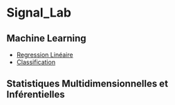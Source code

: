# Signal_Lab
## Machine Learning
- [Regression Linéaire](Régression_Linéaire.ipynb)
- [Classification](Classification.ipynb)

## Statistiques Multidimensionnelles et Inférentielles



